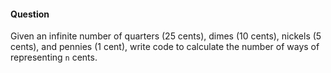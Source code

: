 #### Question

Given an infinite number of quarters (25 cents), dimes (10 cents), nickels (5 cents), and pennies (1 cent), write code to calculate the number of ways of representing `n` cents.
